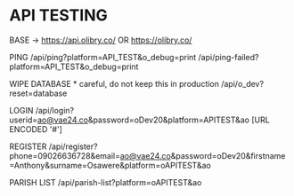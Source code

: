 API TESTING
=================================
BASE  → https://api.olibry.co/ OR https://olibry.co/

PING
	/api/ping?platform=API_TEST&o_debug=print
	/api/ping-failed?platform=API_TEST&o_debug=print


WIPE DATABASE * careful, do not keep this in production
	/api/o_dev?reset=database


LOGIN
	/api/login?userid=ao@vae24.co&password=oDev20&platform=APITEST&ao [URL ENCODED '#']


REGISTER
	/api/register?phone=09026636728&email=ao@vae24.co&password=oDev20&firstname=Anthony&surname=Osawere&platform=oAPITEST&ao


PARISH LIST
	/api/parish-list?platform=oAPITEST&ao